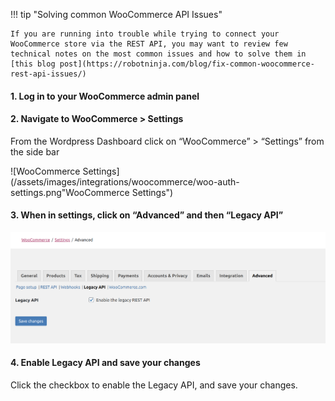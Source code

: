 
!!! tip "Solving common WooCommerce API Issues"

    If you are running into trouble while trying to connect your WooCommerce store via the REST API, you may want to review few technical notes on the most common issues and how to solve them in [this blog post](https://robotninja.com/blog/fix-common-woocommerce-rest-api-issues/)

#### 1. Log in to your WooCommerce admin panel

#### 2. Navigate to WooCommerce > Settings

  From the Wordpress Dashboard click on “WooCommerce” > “Settings” from the side bar

  ![WooCommerce Settings](/assets/images/integrations/woocommerce/woo-auth-settings.png"WooCommerce Settings")

#### 3. When in settings, click on “Advanced” and then “Legacy API”

  ![WooCommerce Legacy API Settings](/assets/images/integrations/woocommerce/woo-auth-legacy-api.png "WooCommerce Legacy API Settings")

#### 4. Enable Legacy API and save your changes
  
  Click the checkbox to enable the Legacy API, and save your changes.



    